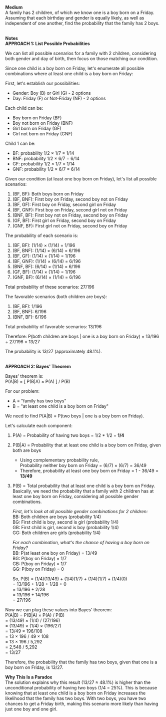 **Medium** <br> 
A family has 2 children, of which we know one is a boy born on a Friday. Assuming that each birthday and gender is equally likely, as well as independent of one another, find the probability that the family has 2 boys. 
<br><br>

**Notes**<br>
**APPROACH 1: List Possible Probabilities**

We can list all possible scenarios for a family with 2 children, considering both gender and day of birth, then focus on those matching our condition.

Since one child is a boy born on Friday, let's enumerate all possible combinations where at least one child is a boy born on Friday:

First, let's establish our possibilities:
- Gender: Boy (B) or Girl (G) - 2 options
- Day: Friday (F) or Not-Friday (NF) - 2 options

Each child can be:
- Boy born on Friday (BF)
- Boy not born on Friday (BNF)
- Girl born on Friday (GF)
- Girl not born on Friday (GNF)

Child 1 can be:
- BF: probability 1/2 × 1/7 = 1/14
- BNF: probability 1/2 × 6/7 = 6/14
- GF: probability 1/2 × 1/7 = 1/14
- GNF: probability 1/2 × 6/7 = 6/14

Given our condition (at least one boy born on Friday), let's list all possible scenarios:
1. (BF, BF): Both boys born on Friday
2. (BF, BNF): First boy on Friday, second boy not on Friday
3. (BF, GF): First boy on Friday, second girl on Friday
4. (BF, GNF): First boy on Friday, second girl not on Friday
5. (BNF, BF): First boy not on Friday, second boy on Friday
6. (GF, BF): First girl on Friday, second boy on Friday
7. (GNF, BF): First girl not on Friday, second boy on Friday

The probability of each scenario is:
1. (BF, BF): (1/14) × (1/14) = 1/196
2. (BF, BNF): (1/14) × (6/14) = 6/196
3. (BF, GF): (1/14) × (1/14) = 1/196
4. (BF, GNF): (1/14) × (6/14) = 6/196
5. (BNF, BF): (6/14) × (1/14) = 6/196
6. (GF, BF): (1/14) × (1/14) = 1/196
7. (GNF, BF): (6/14) × (1/14) = 6/196

Total probability of these scenarios: 27/196

The favorable scenarios (both children are boys):
1. (BF, BF): 1/196
2. (BF, BNF): 6/196
5. (BNF, BF): 6/196

Total probability of favorable scenarios: 13/196

Therefore:
P(both children are boys | one is a boy born on Friday) = 13/196 ÷ 27/196 = 13/27

The probability is 13/27 (approximately 48.1%).
<br><br>

**APPROACH 2: Bayes' Theorem**

Bayes' theorem is:
<br>P(A|B) = [ P(B|A) × P(A) ] / P(B)

For our problem:
- A = "family has two boys"
- B = "at least one child is a boy born on Friday"

We need to find P(A|B) = P(two boys | one is a boy born on Friday).

Let's calculate each component:

1. P(A) = Probability of having two boys = 1/2 * 1/2 = **1/4**

2. P(B|A) = Probability that at least one child is a boy born on Friday, given both are boys
   - Using complementary probability rule,
     <br>Probability neither boy born on Friday = (6/7) × (6/7) = 36/49
   - Therefore, probability at least one boy born on Friday = 1 - 36/49 = **13/49**

3. P(B) = Total probability that at least one child is a boy born on Friday. Basically, we need the probability that a family with 2 children has at least one boy born on Friday, considering all possible gender combinations.

   *First, let's look at all possible gender combinations for 2 children:*
   <br>BB: Both children are boys (probability 1/4)
   <br>BG: First child is boy, second is girl (probability 1/4)
   <br>GB: First child is girl, second is boy (probability 1/4)
   <br>GG: Both children are girls (probability 1/4)

   *For each combination, what's the chance of having a boy born on Friday?*
   <br>BB: P(at least one boy on Friday) = 13/49
   <br>BG: P(boy on Friday) = 1/7
   <br>GB: P(boy on Friday) = 1/7
   <br>GG: P(boy on Friday) = 0
   
   So, P(B) = (1/4)(13/49) + (1/4)(1/7) + (1/4)(1/7) + (1/4)(0)
   <br>= 13/196 + 1/28 + 1/28 + 0
   <br>= 13/196 + 2/28
   <br>= 13/196 + 14/196
   <br>= 27/196

Now we can plug these values into Bayes' theorem:
<br>P(A|B) = P(B|A) × P(A) / P(B)
<br>= (13/49) × (1/4) / (27/196)
<br>= (13/49) × (1/4) × (196/27)
<br>= 13/49 × 196/108
<br>= 13 × 196 / 49 × 108
<br>= 13 × 196 / 5,292
<br>= 2,548 / 5,292
<br>= 13/27

Therefore, the probability that the family has two boys, given that one is a boy born on Friday, is 13/27.

**Why This Is a Paradox**
<br>The solution explains why this result (13/27 ≈ 48.1%) is higher than the unconditional probability of having two boys (1/4 = 25%). This is because knowing that at least one child is a boy born on Friday increases the likelihood that the family has two boys. With two boys, you have two chances to get a Friday birth, making this scenario more likely than having just one boy and one girl.
